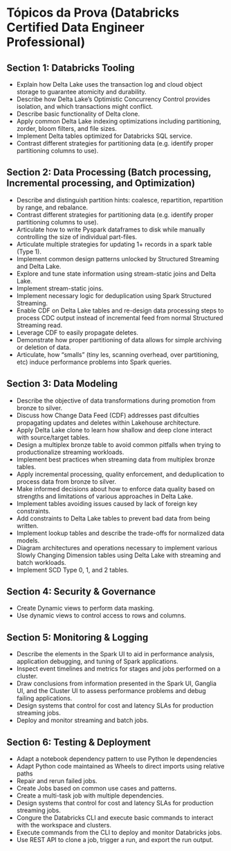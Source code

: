 # Tópicos da Prova (**Databricks Certified Data Engineer Professional**)

## Section 1: Databricks Tooling
- Explain how Delta Lake uses the transaction log and cloud object storage to guarantee
atomicity and durability.
- Describe how Delta Lake’s Optimistic Concurrency Control provides isolation, and which
transactions might conflict.
- Describe basic functionality of Delta clone.
- Apply common Delta Lake indexing optimizations including partitioning, zorder, bloom filters, and file sizes.
- Implement Delta tables optimized for Databricks SQL service.
- Contrast different strategies for partitioning data (e.g. identify proper partitioning columns to use).

## Section 2: Data Processing (Batch processing, Incremental processing, and Optimization)
- Describe and distinguish partition hints: coalesce, repartition, repartition by range, and rebalance.
- Contrast different strategies for partitioning data (e.g. identify proper partitioning columns to use).
- Articulate how to write Pyspark dataframes to disk while manually controlling the size of
individual part-files.
- Articulate multiple strategies for updating 1+ records in a spark table (Type 1).
- Implement common design patterns unlocked by Structured Streaming and Delta Lake.
- Explore and tune state information using stream-static joins and Delta Lake.
- Implement stream-static joins.
- Implement necessary logic for deduplication using Spark Structured Streaming.
- Enable CDF on Delta Lake tables and re-design data processing steps to process CDC
output instead of incremental feed from normal Structured Streaming read.
- Leverage CDF to easily propagate deletes.
- Demonstrate how proper partitioning of data allows for simple archiving or deletion of data.
- Articulate, how “smalls” (tiny les, scanning overhead, over partitioning, etc) induce
performance problems into Spark queries.

## Section 3: Data Modeling
- Describe the objective of data transformations during promotion from bronze to silver.
- Discuss how Change Data Feed (CDF) addresses past difculties propagating updates and
deletes within Lakehouse architecture.
- Apply Delta Lake clone to learn how shallow and deep clone interact with source/target
tables.
- Design a multiplex bronze table to avoid common pitfalls when trying to productionalize
streaming workloads.
- Implement best practices when streaming data from multiplex bronze tables.
- Apply incremental processing, quality enforcement, and deduplication to process data from
bronze to silver.
- Make informed decisions about how to enforce data quality based on strengths and
limitations of various approaches in Delta Lake.
- Implement tables avoiding issues caused by lack of foreign key constraints.
- Add constraints to Delta Lake tables to prevent bad data from being written.
- Implement lookup tables and describe the trade-offs for normalized data models.
- Diagram architectures and operations necessary to implement various Slowly Changing
Dimension tables using Delta Lake with streaming and batch workloads.
- Implement SCD Type 0, 1, and 2 tables.

## Section 4: Security & Governance
- Create Dynamic views to perform data masking.
- Use dynamic views to control access to rows and columns.

## Section 5: Monitoring & Logging
- Describe the elements in the Spark UI to aid in performance analysis, application debugging,
and tuning of Spark applications.
- Inspect event timelines and metrics for stages and jobs performed on a cluster.
- Draw conclusions from information presented in the Spark UI, Ganglia UI, and the Cluster UI
to assess performance problems and debug failing applications.
- Design systems that control for cost and latency SLAs for production streaming jobs.
- Deploy and monitor streaming and batch jobs.

## Section 6: Testing & Deployment
- Adapt a notebook dependency pattern to use Python le dependencies
- Adapt Python code maintained as Wheels to direct imports using relative paths
- Repair and rerun failed jobs.
- Create Jobs based on common use cases and patterns.
- Create a multi-task job with multiple dependencies.
- Design systems that control for cost and latency SLAs for production streaming jobs.
- Congure the Databricks CLI and execute basic commands to interact with the workspace
and clusters.
- Execute commands from the CLI to deploy and monitor Databricks jobs.
- Use REST API to clone a job, trigger a run, and export the run output.
